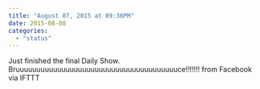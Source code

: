 ```yaml
---
title: "August 07, 2015 at 09:36PM"
date: 2015-08-08
categories: 
  - "status"
---
```


Just finished the final Daily Show. Bruuuuuuuuuuuuuuuuuuuuuuuuuuuuuuuuuuuuuuuce!!!!!!! from Facebook  
via IFTTT
